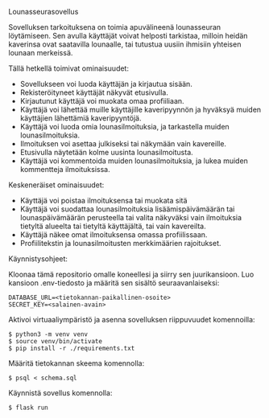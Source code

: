 Lounasseurasovellus

Sovelluksen tarkoituksena on toimia apuvälineenä lounasseuran löytämiseen. Sen avulla käyttäjät voivat helposti tarkistaa, milloin heidän kaverinsa ovat saatavilla lounaalle, tai tutustua uusiin ihmisiin yhteisen lounaan merkeissä.  


Tällä hetkellä toimivat ominaisuudet: 

- Sovellukseen voi luoda käyttäjän ja kirjautua sisään. 
- Rekisteröityneet käyttäjät näkyvät etusivulla. 
- Kirjautunut käyttäjä voi muokata omaa profiiliaan. 
- Käyttäjä voi lähettää muille käyttäjille kaveripyynnön ja hyväksyä muiden käyttäjien lähettämiä kaveripyyntöjä. 
- Käyttäjä voi luoda omia lounasilmoituksia, ja tarkastella muiden lounasilmoituksia.
- Ilmoituksen voi asettaa julkiseksi tai näkymään vain kavereille. 
- Etusivulla näytetään kolme uusinta lounasilmoitusta. 
- Käyttäjä voi kommentoida muiden lounasilmoituksia, ja lukea muiden kommentteja ilmoituksissa. 


Keskeneräiset ominaisuudet: 
- Käyttäjä voi poistaa ilmoituksensa tai muokata sitä 
- Käyttäjä voi suodattaa lounasilmoituksia lisäämispäivämäärän tai lounaspäivämäärän perusteella tai valita näkyväksi vain ilmoituksia tietyltä alueelta tai  tietyltä käyttäjältä, tai vain kavereilta. 
- Käyttäjä näkee omat ilmoituksensa omassa profiilissaan. 
- Profiilitekstin ja lounasilmoitusten merkkimäärien rajoitukset. 


Käynnistysohjeet: 


Kloonaa tämä repositorio omalle koneellesi ja siirry sen juurikansioon. Luo kansioon .env-tiedosto ja määritä sen sisältö seuraavanlaiseksi: 

```
DATABASE_URL=<tietokannan-paikallinen-osoite>
SECRET_KEY=<salainen-avain>
```


Aktivoi virtuaaliympäristö ja asenna sovelluksen riippuvuudet komennoilla: 

```
$ python3 -m venv venv
$ source venv/bin/activate
$ pip install -r ./requirements.txt
```


Määritä tietokannan skeema komennolla: 

```
$ psql < schema.sql
```


Käynnistä sovellus komennolla: 

```
$ flask run
```

